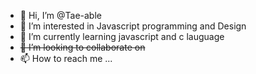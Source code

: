- 👋 Hi, I’m @Tae-able
- 👀 I’m interested in Javascript programming and Design
- 🌱 I’m currently learning javascript and c lauguage
- <del> 💞️ I’m looking to collaborate on </del>
- 📫 How to reach me ...

<!---
Tae-able/Tae-able is a ✨ special ✨ repository because its `README.md` (this file) appears on your GitHub profile.
You can click the Preview link to take a look at your changes.
--->

